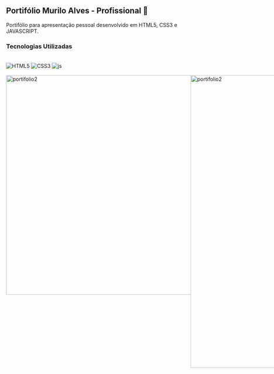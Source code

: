 ## Portifólio Murilo Alves - Profissional 💼

Portifólio para apresentação pessoal desenvolvido em HTML5, CSS3 e JAVASCRIPT.

### Tecnologias Utilizadas

<div style="display: inline_block"><br/>
    <img align="center" alt="HTML5"src="https://img.shields.io/badge/HTML5-E34F26?style=for-the-badge&logo=html5&logoColor=white"/>
    <img align="center" alt="CSS3"src="https://img.shields.io/badge/CSS3-1572B6?style=for-the-badge&logo=css3&logoColor=white"/>
    <img align="center" alt="js"src="https://img.shields.io/badge/JavaScript-F7DF1E?style=for-the-badge&logo=javascript&logoColor=black"/>
</div><br/>

<div style="display: flex"><br/>
<img align="center" alt="portifolio2"src="https://github.com/muriloalvesx/Portfolio/assets/153781890/76e9aecf-c3da-48ae-92ae-36a5df5ff2fb" width="600px"/>
<img align="center" alt="portifolio2"src="https://github.com/muriloalvesx/Portfolio/assets/153781890/be501158-ac86-4bb9-a576-eeb986bd6dff" width="800px"/>
</div><br/>
